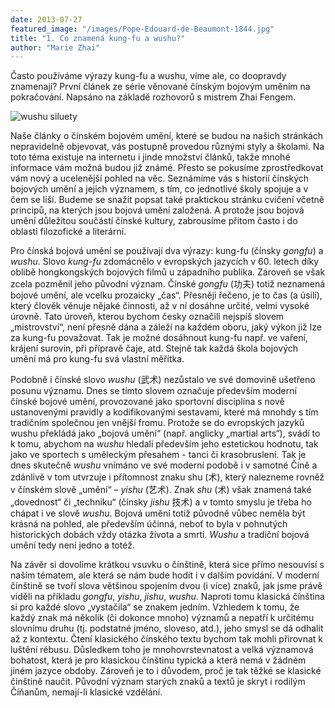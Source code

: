 ```yaml
---
date: 2013-07-27
featured_image: "/images/Pope-Edouard-de-Beaumont-1844.jpg"
title: "1. Co znamená kung-fu a wushu?"
author: "Marie Zhai"
---
```

Často používáme výrazy kung-fu a wushu, víme ale, co doopravdy znamenají? První článek ze série věnované čínským bojovým uměním na pokračování. Napsáno na základě rozhovorů s mistrem Zhai Fengem.
<!--more-->

![wushu siluety](/images/wushu-1-siluety.jpg#center)

Naše články o čínském bojovém umění, které se budou na našich stránkách nepravidelně objevovat, vás postupně provedou různými styly a školami. Na toto téma existuje na internetu i jinde množství článků, takže mnohé informace vám možná budou již známé. Přesto se pokusíme zprostředkovat vám nový a ucelenější pohled na věc. Seznámíme vás s historií čínských bojových umění a jejich významem, s tím, co jednotlivé školy spojuje a v čem se liší. Budeme se snažit popsat také praktickou stránku cvičení včetně principů, na kterých jsou bojová umění založená. A protože jsou bojová umění důležitou součástí čínské kultury, zabrousíme přitom často i do oblasti filozofické a literární.

Pro čínská bojová umění se používají dva výrazy: kung-fu (čínsky *gongfu*) a *wushu*. Slovo *kung-fu* zdomácnělo v  evropských jazycích v 60. letech díky oblibě hongkongských bojových filmů u západního publika. Zároveň se však zcela pozměnil jeho původní význam. Čínské *gongfu* (功夫) totiž neznamená bojové umění, ale vcelku prozaicky „čas“. Přesněji řečeno, je to čas (a úsilí), který člověk věnuje nějaké činnosti, až v ní dosáhne určité, velmi vysoké úrovně. Tato úroveň, kterou bychom česky označili nejspíš slovem „mistrovství“, není přesně dána a záleží na každém oboru, jaký výkon již lze za kung-fu považovat. Tak je možné dosáhnout kung-fu např. ve vaření, krájení surovin, při přípravě čaje, atd. Stejně tak každá škola bojových umění má pro kung-fu svá vlastní měřítka.

Podobně i čínské slovo *wushu* (武术) nezůstalo ve své domovině ušetřeno posunu významu. Dnes se tímto slovem označuje především moderní čínské bojové umění, provozované jako sportovní disciplína s nově ustanovenými pravidly a kodifikovanými sestavami, které má mnohdy s tím tradičním společnou jen vnější fromu. Protože se do evropských jazyků wushu překládá jako „bojová umění“ (např. anglicky „martial arts“), svádí to k tomu, abychom na *wushu* hledali především jeho estetickou hodnotu, tak jako ve sportech s uměleckým přesahem - tanci či krasobruslení. Tak je dnes skutečně *wushu* vnímáno ve své moderní podobě i v samotné Číně a zdánlivě v tom utvrzuje i přítomnost znaku shu (术), který nalezneme rovněž v čínském slově „umění“ – *yishu* (艺术). Znak *shu* (术) však znamená také „dovednost“ či „techniku“ (čínsky *jishu* 技术) a v tomto smyslu je třeba ho chápat i ve slově *wushu*. Bojová umění totiž původně vůbec neměla být krásná na pohled, ale především účinná, neboť to byla v pohnutých historických dobách vždy otázka života a smrti. *Wushu* a tradiční bojová umění tedy není jedno a totéž.

Na závěr si dovolíme krátkou vsuvku o čínštině, která sice přímo nesouvisí s naším tématem, ale která se nám bude hodit i v dalším povídání. V moderní čínštině se tvoří slova většinou spojením dvou (i více) znaků, jak jsme právě viděli na příkladu *gongfu*, *yishu*, *jishu*, *wushu*. Naproti tomu klasická čínština si pro každé slovo „vystačila“ se znakem jedním. Vzhledem k tomu, že každý znak má několik (či dokonce mnoho) významů a nepatří k určitému slovnímu druhu (tj. podstatné jméno, sloveso, atd.), jeho smysl se dá odhalit až z kontextu. Čtení klasického čínského textu bychom tak mohli přirovnat k luštění rébusu. Důsledkem toho je mnohovrstevnatost a velká významová bohatost, která je pro klasickou čínštinu typická a která nemá v žádném jiném jazyce obdoby. Zároveň je to i důvodem, proč je tak těžké se klasické čínštině naučit. Původní význam starých znaků a textů je skryt i rodilým Číňanům, nemají-li klasické vzdělání.
